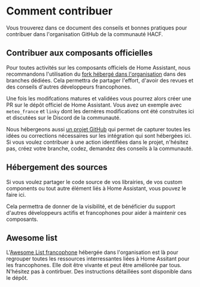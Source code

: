 # Comment contribuer

Vous trouverez dans ce document des conseils et bonnes pratiques pour contribuer
dans l'organisation GitHub de la communauté HACF.

## Contribuer aux composants officielles

Pour toutes activités sur les composants officiels de Home Assistant, nous recommandons l'utilisation du [fork hébergé dans l'organisation](https://github.com/hacf-fr/home-assistant-core) dans
des branches dédiées. Cela permettra de partager l'effort, d'avoir des revues
et des conseils d'autres développeurs francophones.

Une fois les modifcations matures et validées vous pourrez alors créer une PR
sur le dépôt officiel de Home Assistant. Vous avez un exemple avec `meteo_france` et `linky` dont les dernères modifications
ont été construites ici et discutées sur le Discord de la communauté.

Nous hébergeons aussi [un projet GitHub](https://github.com/hacf-fr/home-assistant-core/projects/1)
qui permet de capturer toutes les idées ou corrections nécessaires sur les
intégration qui sont hébergées ici. Si vous voulez contribuer à une action identifiées dans le projet, n'hésitez pas,
créez votre branche, codez, demandez des conseils à la communauté.

## Hébergement des sources

Si vous voulez partager le code source de vos librairies, de vos custom components
ou tout autre élément liés à Home Assistant, vous pouvez le faire ici.

Cela permettra de donner de la visibilité, et de bénéficier du support d'autres
développeurs actifis et francophones pour aider à maintenir ces composants.

## Awesome list

L'[Awesome List francophone](https://github.com/hacf-fr/awesome-francophone-home-assistant)
hébergée dans l'organisation est là pour regrouper toutes les ressources interressantes liées à Home Assitant
pour les francophones. Elle doit être vivante et peut être améliorée par tous.
N'hésitez pas à contirbuer. Des instructions détaillées sont disponible dans le
dépôt.
